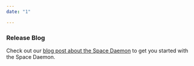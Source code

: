 ```yaml
---
date: "1"

---
```

### Release Blog 
Check out our [blog post about the Space Daemon](https://blog.fleek.co/daemon-release) to get you started with the Space Daemon.